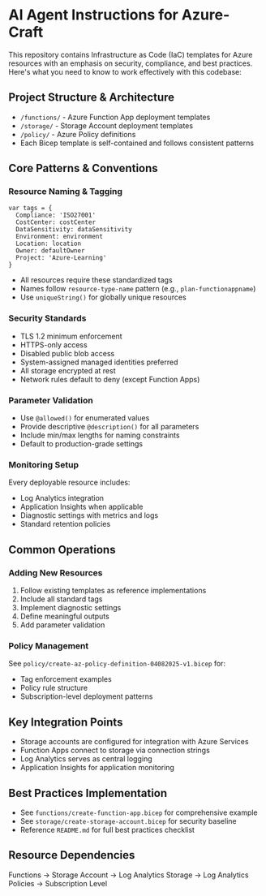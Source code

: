 # AI Agent Instructions for Azure-Craft

This repository contains Infrastructure as Code (IaC) templates for Azure resources with an emphasis on security, compliance, and best practices. Here's what you need to know to work effectively with this codebase:

## Project Structure & Architecture
- `/functions/` - Azure Function App deployment templates
- `/storage/` - Storage Account deployment templates
- `/policy/` - Azure Policy definitions
- Each Bicep template is self-contained and follows consistent patterns

## Core Patterns & Conventions

### Resource Naming & Tagging
```bicep
var tags = {
  Compliance: 'ISO27001'
  CostCenter: costCenter
  DataSensitivity: dataSensitivity
  Environment: environment
  Location: location
  Owner: defaultOwner
  Project: 'Azure-Learning'
}
```
- All resources require these standardized tags
- Names follow `resource-type-name` pattern (e.g., `plan-functionappname`)
- Use `uniqueString()` for globally unique resources

### Security Standards
- TLS 1.2 minimum enforcement
- HTTPS-only access
- Disabled public blob access
- System-assigned managed identities preferred
- All storage encrypted at rest
- Network rules default to deny (except Function Apps)

### Parameter Validation
- Use `@allowed()` for enumerated values
- Provide descriptive `@description()` for all parameters
- Include min/max lengths for naming constraints
- Default to production-grade settings

### Monitoring Setup
Every deployable resource includes:
- Log Analytics integration
- Application Insights when applicable
- Diagnostic settings with metrics and logs
- Standard retention policies

## Common Operations

### Adding New Resources
1. Follow existing templates as reference implementations
2. Include all standard tags
3. Implement diagnostic settings
4. Define meaningful outputs
5. Add parameter validation

### Policy Management
See `policy/create-az-policy-definition-04082025-v1.bicep` for:
- Tag enforcement examples
- Policy rule structure
- Subscription-level deployment patterns

## Key Integration Points
- Storage accounts are configured for integration with Azure Services
- Function Apps connect to storage via connection strings
- Log Analytics serves as central logging
- Application Insights for application monitoring

## Best Practices Implementation
- See `functions/create-function-app.bicep` for comprehensive example
- See `storage/create-storage-account.bicep` for security baseline
- Reference `README.md` for full best practices checklist

## Resource Dependencies
Functions → Storage Account → Log Analytics
Storage → Log Analytics
Policies → Subscription Level
